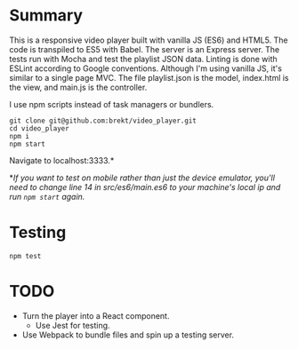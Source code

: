 # Summary
This is a responsive video player built with vanilla JS (ES6) and HTML5. The code is transpiled to ES5 with Babel. The server is an Express server. The tests run with Mocha and test the playlist JSON data. Linting is done with ESLint according to Google conventions. Although I'm using vanilla JS, it's similar to a single page MVC. The file playlist.json is the model, index.html is the view, and main.js is the controller.

I use npm scripts instead of task managers or bundlers.
```
git clone git@github.com:brekt/video_player.git
cd video_player
npm i
npm start
```
Navigate to localhost:3333.&ast;

&ast;_If you want to test on mobile rather than just the device emulator, you'll need to change line 14 in src/es6/main.es6 to your machine's local ip and run `npm start` again._
# Testing
```
npm test
```
# TODO
* Turn the player into a React component.
  * Use Jest for testing.
* Use Webpack to bundle files and spin up a testing server.
